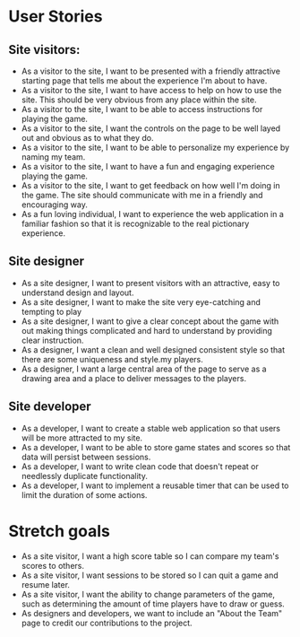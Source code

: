 # User Stories

## Site visitors:

* As a visitor to the site, I want to be presented with a friendly attractive starting page that tells me about the experience I'm about to have.
* As a visitor to the site, I want to have access to help on how to use the site. This should be very obvious from any place within the site.
* As a visitor to the site, I want to be able to access instructions for playing the game.
* As a visitor to the site, I want the controls on the page to be well layed out and obvious as to what they do.
* As a visitor to the site, I want to be able to personalize my experience by naming my team.
* As a visitor to the site, I want to have a fun and engaging experience playing the game.
* As a visitor to the site, I want to get feedback on how well I'm doing in the game. The site should communicate with me in a friendly and encouraging way.
* As a fun loving individual, I want to experience the web application in a familiar fashion so that it is recognizable to the real pictionary experience.


## Site designer

* As a site designer, I want to present visitors with an attractive, easy to understand design and layout.
* As a site designer, I want to make the site very eye-catching and tempting to play
* As a site designer, I want to give a clear concept about the game with out making things complicated and hard to understand by providing clear instruction.
* As a designer, I want a clean and well designed consistent style so that there are some uniqueness and style.my players.
* As a designer, I want a large central area of the page to serve as a drawing area and a place to deliver messages to the players.

## Site developer

* As a developer, I want to create a stable web application so that users will be more attracted to my site.
* As a developer, I want to be able to store game states and scores so that data will persist between sessions.
* As a developer, I want to write clean code that doesn't repeat or needlessly duplicate functionality.
* As a developer, I want to implement a reusable timer that can be used to limit the duration of some actions.


# Stretch goals
* As a site visitor, I want a high score table so I can compare my team's scores to others.
* As a site visitor, I want sessions to be stored so I can quit a game and resume later.
* As a site visitor, I want the ability to change parameters of the game, such as determining the amount of time players have to draw or guess.
* As designers and developers, we want to include an "About the Team" page to credit our contributions to the project.